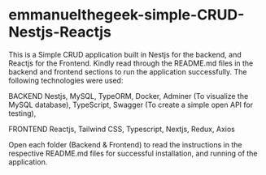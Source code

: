 # emmanuelthegeek-simple-CRUD-Nestjs-Reactjs
This is a Simple CRUD application built in Nestjs for the backend, and Reactjs for the Frontend. Kindly read through the README.md files in the backend and frontend sections to run the application successfully. The following technologies were used:

BACKEND
Nestjs,
MySQL,
TypeORM,
Docker,
Adminer (To visualize the MySQL database),
TypeScript,
Swagger (To create a simple open API for testing),

FRONTEND
Reactjs,
Tailwind CSS,
Typescript,
Nextjs,
Redux,
Axios

Open each folder (Backend & Frontend) to read the instructions in the respective README.md files for successful installation, and running of the application.